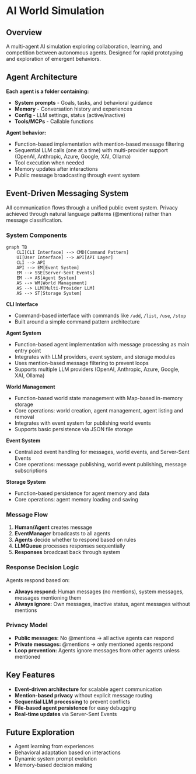 # AI World Simulation

## Overview
A multi-agent AI simulation exploring collaboration, learning, and competition between autonomous agents. Designed for rapid prototyping and exploration of emergent behaviors.

## Agent Architecture
**Each agent is a folder containing:**
- **System prompts** - Goals, tasks, and behavioral guidance
- **Memory** - Conversation history and experiences
- **Config** - LLM settings, status (active/inactive)
- **Tools/MCPs** - Callable functions

**Agent behavior:**
- Function-based implementation with mention-based message filtering
- Sequential LLM calls (one at a time) with multi-provider support (OpenAI, Anthropic, Azure, Google, XAI, Ollama)
- Tool execution when needed
- Memory updates after interactions
- Public message broadcasting through event system

## Event-Driven Messaging System
All communication flows through a unified public event system. Privacy achieved through natural language patterns (@mentions) rather than message classification.

### System Components
```mermaid
graph TB
    CLI[CLI Interface] --> CMD[Command Pattern]
    UI[User Interface] --> API[API Layer]
    CLI --> API
    API --> EM[Event System]
    EM --> SSE[Server-Sent Events]
    EM --> AS[Agent System]
    AS --> WM[World Management]
    AS --> LLM[Multi-Provider LLM]
    AS --> ST[Storage System]
```

**CLI Interface**
- Command-based interface with commands like `/add`, `/list`, `/use`, `/stop`
- Built around a simple command pattern architecture

**Agent System**
- Function-based agent implementation with message processing as main entry point
- Integrates with LLM providers, event system, and storage modules
- Uses mention-based message filtering to prevent loops
- Supports multiple LLM providers (OpenAI, Anthropic, Azure, Google, XAI, Ollama)

**World Management**
- Function-based world state management with Map-based in-memory storage
- Core operations: world creation, agent management, agent listing and removal
- Integrates with event system for publishing world events
- Supports basic persistence via JSON file storage

**Event System**
- Centralized event handling for messages, world events, and Server-Sent Events
- Core operations: message publishing, world event publishing, message subscriptions

**Storage System**
- Function-based persistence for agent memory and data
- Core operations: agent memory loading and saving

### Message Flow
1. **Human/Agent** creates message
2. **EventManager** broadcasts to all agents
3. **Agents** decide whether to respond based on rules
4. **LLMQueue** processes responses sequentially
5. **Responses** broadcast back through system

### Response Decision Logic
Agents respond based on:
- **Always respond:** Human messages (no mentions), system messages, messages mentioning them
- **Always ignore:** Own messages, inactive status, agent messages without mentions

### Privacy Model
- **Public messages:** No @mentions → all active agents can respond
- **Private messages:** @mentions → only mentioned agents respond
- **Loop prevention:** Agents ignore messages from other agents unless mentioned

## Key Features
- **Event-driven architecture** for scalable agent communication
- **Mention-based privacy** without explicit message routing
- **Sequential LLM processing** to prevent conflicts
- **File-based agent persistence** for easy debugging
- **Real-time updates** via Server-Sent Events

## Future Exploration
- Agent learning from experiences
- Behavioral adaptation based on interactions
- Dynamic system prompt evolution
- Memory-based decision making